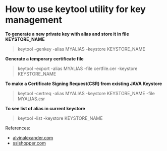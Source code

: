 # How to use keytool utility for key management

**To generate a new private key with alias and store it in file KEYSTORE_NAME**
> keytool -genkey -alias MYALIAS -keystore KEYSTORE_NAME

**Generate a temporary certificate file**
> keytool -export -alias MYALIAS -file certfile.cer -keystore KEYSTORE_NAME

**To make a Certificate Signing Request(CSR) from existing JAVA Keystore**
> keytool -certreq -alias MYALIAS -keystore KEYSTORE_NAME -file MYALIAS.csr

**To see list of alias in current keystore**
> keytool -list -keystore KEYSTORE_NAME

References:
* [alvinalexander.com](http://alvinalexander.com/java/java-keytool-keystore-certificates)
* [sslshopper.com](https://www.sslshopper.com/article-most-common-java-keytool-keystore-commands.html)
